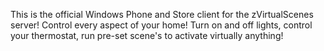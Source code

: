 This is the official Windows Phone and Store client for the zVirtualScenes server!  Control every aspect of your home!  Turn on and off lights, control your thermostat, run pre-set scene's to activate virtually anything!

